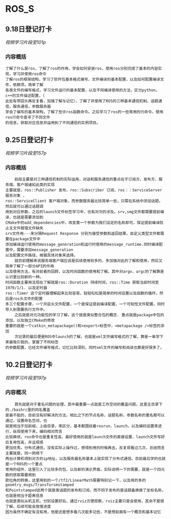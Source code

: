 # ROS_S
## 9.18日登记打卡
*视频学习片段至101p*
### 内容概括
    了解了什么是ros，了解了ros的作用，学会如何安装ros，使用ros分别完成了基本的内容实现，学习并使用ros命令
    了解ros的框架结构，学习了软件包基本格式编写，文件编译的基本配置，以及如何配置编译文件，依赖项。简单了解
    各类文件的编写格式，学习文件运行的基本配置，以及不同编译使用的方法，区分python，c++的文件描述配置，（
    此处有带回头再反复看，加强了解与记忆），了解了并使用了ROS的三种基本通信机制，话题通信，服务通信，参数服务器
    学会了编写的基本架构，了解了些许ros函数命令。之后学习了ros的一些常用的行命令，使用ros行命令查寻了不同文件
    的信息，获取对应信息并运用到了不同通信的实例项目。
## 9.25日登记打卡
*视频学习片段至157p*
### 内容概括
        前段主要是对三种通信机制的实际运用，对话和服务通信的重点在于订阅方，发布方，服务端，客户端诸如此类的实现
    主要就是，ros::Publisher 发布，ros::Subscriber 订阅，ros：：ServiceServer 服务对象 ，
    ros::ServiceClient 客户端对象，而参数服务器比较简单一些，只需在系统中添加话题，然后就可以通过话题调
    用到对应参数，之后的launch文件标签学习中，也有对次的涉及。srv,smg文件都需要提前编译，也就是需要添加到
    CMake中的add_dependencies中，改变第一个参数为我们设定的名称即可，保证提前编译防止主文件报错文件缺失
    srv文件用---来分隔Request Response 分别为接受参数和返回结果。自定义类型文件都需要在package文件中
    添加编译运行使用的message_generation和运行时使用的message_runtime.同时编译配置中，需要添加message_generation
    以及配置文件路径，根据具体对象来选择。
        就目前理解来说服务端客户端应该是后续使用较多的，多加强对此的了解和使用，然后又简单了解了一部分API的作用
    以及使用方法，有对前者的回顾，以及时间函数的使用和了解。其中对argv，argc的了解算是认识里比较新的一种。
    时间函数主要用法现在了解就是ros::Duration 持续时间，ros::Time 获取当前时间至1970/1/1. 以及定时器
    ros::Timer 这个定时器理解起来比较容易，轻轻松松是简单的时间设置以及函数的循环。然后是ros头文件的配置
    多三个配置步骤，一个开启头文件配置，一个是保证提前编译配置，一个可知性文件配置，同时导入到需要执行文件中。
        之后就是对元功能包的学习了解，这个就是类似整合包的概念. 重点就是package中包的添加，以及独立CMake的修改
    重要的就是一个catkin_metapackage()和<export>标签中，<metapackage />标签的添加
        次记录的最后便是ROS中launch的了解，也就是xml文件编写格式的了解，算是一串学下来最吸引我的，掌握了不同标签
    的参数配置，已经文件编写格式，记忆比较深刻，同时xml文件的编写和阅读也算是好很多了。
## 10.2日登记打卡
*视频学习片段至197p*
### 内容概况
        首先就是对于重名问题的处理，其中最重要一点就是工作空间的覆盖问题，这里主目录下的./bashrc里的同名覆盖
    是最不能的，目前没有好解决的方法，相比之下的节点名称，话题名称，参数名称的重名都可以通过，设置命名空间，也
    就是相当于加前缀，上级目录，来区分，基本都围绕着rosrun，launch，以及编码设置来进行，纵观使用下来，编码相对而言
    比较麻烦，ros命令也是重复性高，最好使用的就是launch文件的直接设置，launch文件写好后复用性高，并且观感
    更加优秀。分布式通信，没有实际上操作过，想得到用的时候再去，反复观看过几次，总结而言主要就是，同一网络下
    两台计算机得到对方的ip地址，以及服务器名称基本上就实现了分布式通信。目前最后学的也就是一个ROS的一个重点
    常用的组件，这里引入了比较多的包，以及新的演示界面，实际说明一下的需要，就是一个四元数的获取需要用到
    欧拉角的转换，这里用到的一个/tf2/LinearMath需要特别记一下，以及用的多的geomtry_msgs/Transforsmstamped
    和Pointstamped这两个就是类话题的发布和订阅，而不同于发布的是话题备换做了坐标名称，也就是相当于距离信息
    也就是类似从机主机，分别设置好后，通过rviz方便观察，rviz主要只是会使用，其余不是很了解，后续可能会放慢进度
    因为虽然不确定有没有用，但是还是想多看几次能多记些，不是想前面有一个概念和基本记忆


